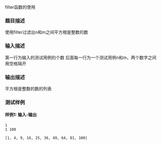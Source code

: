 filter函数的使用

### 题目描述
使用filter过滤出n和m之间平方根是整数的数

### 输入描述
第一行为输入的测试用例的个数
后面每一行为一个测试用例n和m，两个数字之间用空格隔开

### 输出描述
平方根是整数的数的列表

### 测试样例

#### 样例1: 输入-输出

```
1
1 100
```

```
[1, 4, 9, 16, 25, 36, 49, 64, 81, 100]
```


